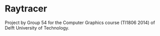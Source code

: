 Raytracer
=========

Project by Group 54 for the Computer Graphics course (TI1806 2014) of Delft University of Technology.
